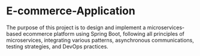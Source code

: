 # E-commerce-Application
The purpose of this project is to design and implement a microservices-based ecommerce platform using Spring Boot, following all principles of microservices, integrating various patterns, asynchronous communications, testing strategies, and DevOps practices.
